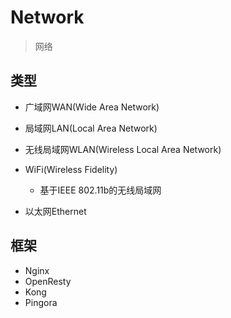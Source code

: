 # Network
> 网络


## 类型

- 广域网WAN(Wide Area Network)

- 局域网LAN(Local Area Network)

- 无线局域网WLAN(Wireless Local Area Network)

- WiFi(Wireless Fidelity)
    - 基于IEEE 802.11b的无线局域网


- 以太网Ethernet


## 框架

- Nginx
- OpenResty
- Kong
- Pingora



